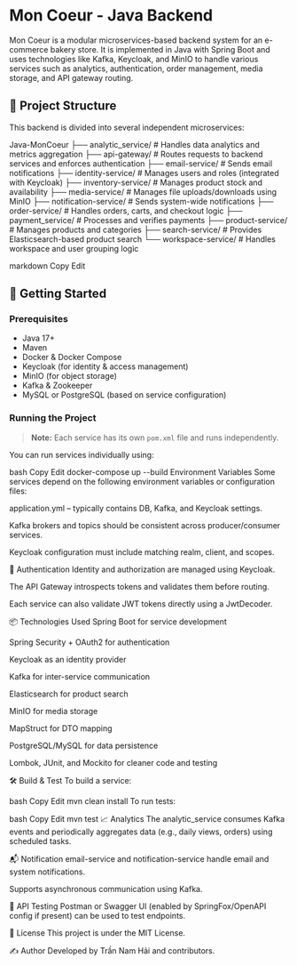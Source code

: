 # Mon Coeur - Java Backend

Mon Coeur is a modular microservices-based backend system for an e-commerce bakery store. It is implemented in Java with Spring Boot and uses technologies like Kafka, Keycloak, and MinIO to handle various services such as analytics, authentication, order management, media storage, and API gateway routing.

## 🧱 Project Structure

This backend is divided into several independent microservices:

Java-MonCoeur
├── analytic_service/ # Handles data analytics and metrics aggregation
├── api-gateway/ # Routes requests to backend services and enforces authentication
├── email-service/ # Sends email notifications
├── identity-service/ # Manages users and roles (integrated with Keycloak)
├── inventory-service/ # Manages product stock and availability
├── media-service/ # Manages file uploads/downloads using MinIO
├── notification-service/ # Sends system-wide notifications
├── order-service/ # Handles orders, carts, and checkout logic
├── payment_service/ # Processes and verifies payments
├── product-service/ # Manages products and categories
├── search-service/ # Provides Elasticsearch-based product search
└── workspace-service/ # Handles workspace and user grouping logic

markdown
Copy
Edit

## 🚀 Getting Started

### Prerequisites

- Java 17+
- Maven
- Docker & Docker Compose
- Keycloak (for identity & access management)
- MinIO (for object storage)
- Kafka & Zookeeper
- MySQL or PostgreSQL (based on service configuration)

### Running the Project

> **Note:** Each service has its own `pom.xml` file and runs independently.

You can run services individually using:

bash
Copy
Edit
docker-compose up --build
Environment Variables
Some services depend on the following environment variables or configuration files:

application.yml – typically contains DB, Kafka, and Keycloak settings.

Kafka brokers and topics should be consistent across producer/consumer services.

Keycloak configuration must include matching realm, client, and scopes.

🔐 Authentication
Identity and authorization are managed using Keycloak.

The API Gateway introspects tokens and validates them before routing.

Each service can also validate JWT tokens directly using a JwtDecoder.

📦 Technologies Used
Spring Boot for service development

Spring Security + OAuth2 for authentication

Keycloak as an identity provider

Kafka for inter-service communication

Elasticsearch for product search

MinIO for media storage

MapStruct for DTO mapping

PostgreSQL/MySQL for data persistence

Lombok, JUnit, and Mockito for cleaner code and testing

🛠️ Build & Test
To build a service:

bash
Copy
Edit
mvn clean install
To run tests:

bash
Copy
Edit
mvn test
📈 Analytics
The analytic_service consumes Kafka events and periodically aggregates data (e.g., daily views, orders) using scheduled tasks.

📬 Notification
email-service and notification-service handle email and system notifications.

Supports asynchronous communication using Kafka.

🧪 API Testing
Postman or Swagger UI (enabled by SpringFox/OpenAPI config if present) can be used to test endpoints.

📝 License
This project is under the MIT License.

✍️ Author
Developed by Trần Nam Hải and contributors.
